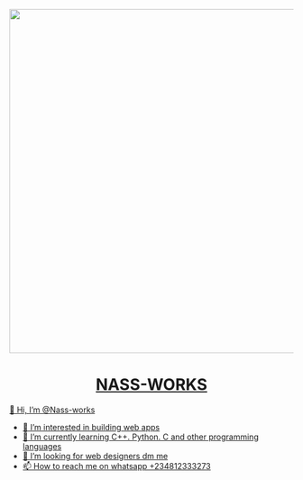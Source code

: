 <p align="center">
   <a href="https://github.com">
    <img src="https://media.giphy.com/media/RbDKaczqWovIugyJmW/giphy.gif" width="610">
     
</p>
<h1 align="center"> NASS-WORKS
</h1>

👋 Hi, I’m @Nass-works
- 👀 I’m interested in building web apps
- 🌱 I’m currently learning C++. Python. C and other programming languages
- 💞️ I’m looking for web designers dm me
- 📫 How to reach me on whatsapp +234812333273
<!---
Nass-works/Nass-works is a ✨ special ✨ repository because its `README.md` (this file) appears on your GitHub profile.
You can click the Preview link to take a look at your changes.
--->
